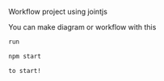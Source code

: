 Workflow project using jointjs

You can make diagram or workflow with this

```bash
run

npm start

to start!
```
